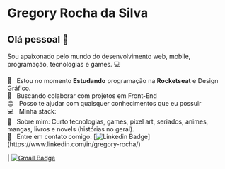 
# Gregory Rocha da Silva

## Olá pessoal 👋
Sou apaixonado pelo mundo do desenvolvimento web, mobile, programação, tecnologias e games. :computer:

 :rocket:  &nbsp; Estou no momento **Estudando** programação na **Rocketseat** e Design Gráfico.
 <br/> :purple_heart: &nbsp; Buscando colaborar com projetos em Front-End
 <br/> :blush: &nbsp; Posso te ajudar com quaisquer conhecimentos que eu possuir
 <br/> :computer: &nbsp; Minha stack: 
 <br/> 💬  &nbsp; Sobre mim: Curto tecnologias, games, pixel art, seriados, animes, mangas, livros e novels (histórias no geral).
 <br/> :email: &nbsp; Entre em contato comigo: [![Linkedin Badge]([https://img.shields.io/badge/-Gregory-Rocha-blue?style=flat-square&logo=Linkedin&logoColor=white](https://img.shields.io/badge/LinkedIn-0077B5?style=for-the-badge&logo=linkedin&logoColor=white)&link=https://www.linkedin.com/in/gregory-rocha/)](https://www.linkedin.com/in/gregory-rocha/) 
 

| 
[![Gmail Badge](https://img.shields.io/badge/-justgregoryrocha@gmail.com-c14438?style=flat-square&logo=Gmail&logoColor=white&link=mailto:justgregoryrocha@gmail.com)](mailto:justgregoryrocha@gmail.com)


